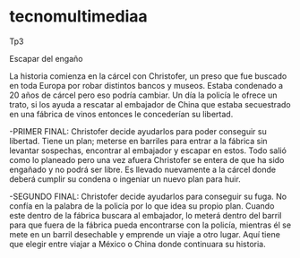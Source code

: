 # tecnomultimediaa
Tp3

Escapar del engaño

La historia comienza en la cárcel con Christofer, un preso que fue buscado en toda Europa por robar distintos bancos y museos. Estaba condenado a 20 años de cárcel pero eso podría cambiar. Un día la policía le ofrece un trato, si los ayuda a rescatar al embajador de China que estaba secuestrado en una fábrica  de vinos entonces le concederían su libertad. 

-PRIMER FINAL: Christofer decide ayudarlos para poder conseguir su libertad. Tiene un plan; meterse en barriles para entrar a la fábrica sin levantar sospechas, encontrar al embajador y escapar en estos. Todo salió como lo planeado pero una vez afuera Christofer se entera de que ha sido engañado y no podrá ser libre. Es llevado nuevamente a la cárcel donde deberá cumplir su condena o ingeniar un nuevo plan para huir. 

-SEGUNDO FINAL: Christofer decide ayudarlos para conseguir su fuga. No confía en la palabra de la policía por lo que idea su propio plan. Cuando este dentro de la fábrica buscara al embajador, lo meterá dentro del barril para que fuera de la fábrica pueda encontrarse con la policía, mientras él se mete en un barril desechable y emprende un viaje a otro lugar.  Aquí tiene que elegir entre viajar a México o China donde continuara su historia. 
